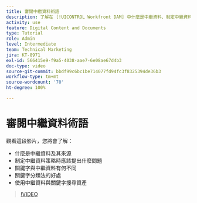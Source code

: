 ```yaml
---
title: 審閱中繼資料術語
description: 了解在 [!UICONTROL Workfront DAM] 中什麼是中繼資料、制定中繼資料策略時應該提出什麼問題等。
activity: use
feature: Digital Content and Documents
type: Tutorial
role: Admin
level: Intermediate
team: Technical Marketing
jira: KT-8971
exl-id: 566415e9-f9a5-4038-aae7-6e08ae67d4b3
doc-type: video
source-git-commit: bbdf99c6bc1be714077fd94fc3f8325394de36b3
workflow-type: tm+mt
source-wordcount: '70'
ht-degree: 100%

---
```


# 審閱中繼資料術語

觀看這段影片，您將會了解：

* 什麼是中繼資料及其來源
* 制定中繼資料策略時應該提出什麼問題
* 關鍵字與中繼資料有何不同
* 關鍵字分類法的好處
* 使用中繼資料與關鍵字搜尋資產

>[!VIDEO](https://video.tv.adobe.com/v/335234/?quality=12&learn=on&enablevpops=1)
